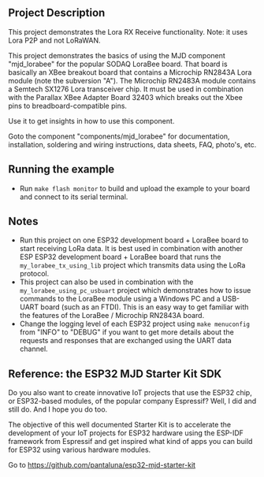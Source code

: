 ## Project Description
This project demonstrates the Lora RX Receive functionality. Note: it uses Lora P2P and not LoRaWAN.

This project demonstrates the basics of using the MJD component "mjd_lorabee" for the popular SODAQ LoraBee board. That board is basically an XBee breakout board that contains a Microchip RN2843A Lora module (note the subversion "A"). The Microchip RN2483A module contains a Semtech SX1276 Lora transceiver chip. It must be used in combination with the Parallax XBee Adapter Board 32403 which breaks out the Xbee pins to breadboard-compatible pins.

Use it to get insights in how to use this component.

Goto the component "components/mjd_lorabee" for documentation, installation, soldering and wiring instructions, data sheets, FAQ, photo's, etc.

## Running the example
- Run `make flash monitor` to build and upload the example to your board and connect to its serial terminal.

## Notes
- Run this project on one ESP32 development board + LoraBee board to start receiving LoRa data. It is best used in combination with another ESP ESP32 development board + LoraBee board that runs the `my_lorabee_tx_using_lib` project which transmits data using the LoRa protocol.
- This project can also be used in combination with the `my_lorabee_using_pc_usbuart` project which demonstrates how to issue commands to the LoraBee module using a Windows PC and a USB-UART board (such as an FTDI). This is an easy way to get familiar with the features of the LoraBee / Microchip RN2843A board.
- Change the logging level of each ESP32 project using `make menuconfig` from "INFO" to "DEBUG" if you want to get more details about the requests and responses that are exchanged using the UART data channel.



## Reference: the ESP32 MJD Starter Kit SDK

Do you also want to create innovative IoT projects that use the ESP32 chip, or ESP32-based modules, of the popular company Espressif? Well, I did and still do. And I hope you do too.

The objective of this well documented Starter Kit is to accelerate the development of your IoT projects for ESP32 hardware using the ESP-IDF framework from Espressif and get inspired what kind of apps you can build for ESP32 using various hardware modules.

Go to https://github.com/pantaluna/esp32-mjd-starter-kit


